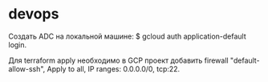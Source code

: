 # devops

Создать АDC на локальной машине: $ gcloud auth application-default login.

Для terraform apply необходимо в GCP проект добавить firewall "default-allow-ssh", Apply to all, IP ranges: 0.0.0.0/0, tcp:22.
